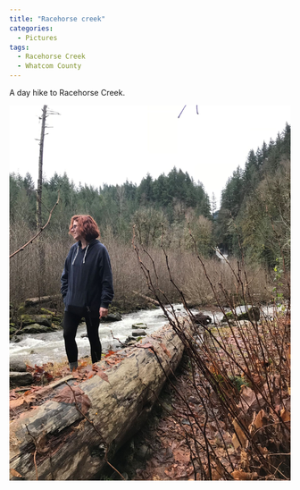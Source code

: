 ```yaml
---
title: "Racehorse creek"
categories:
  - Pictures
tags:
  - Racehorse Creek
  - Whatcom County
---
```


A day hike to Racehorse Creek.

![A woman is standing near a fallen waterlogged tree trunk. In the background is a rapid creek backed by pine trees. A waterfall is in the distance.](/assets/images/2018/2018-12-14-racehorse-creek.jpg)